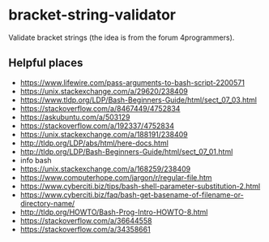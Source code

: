 # bracket-string-validator

Validate bracket strings (the idea is from the forum 4programmers).

## Helpful places

- https://www.lifewire.com/pass-arguments-to-bash-script-2200571
- https://unix.stackexchange.com/a/29620/238409
- https://www.tldp.org/LDP/Bash-Beginners-Guide/html/sect_07_03.html
- https://stackoverflow.com/a/8467449/4752834
- https://askubuntu.com/a/503129
- https://stackoverflow.com/a/192337/4752834
- https://unix.stackexchange.com/a/188191/238409
- http://tldp.org/LDP/abs/html/here-docs.html
- http://tldp.org/LDP/Bash-Beginners-Guide/html/sect_07_01.html
- info bash
- https://unix.stackexchange.com/a/168259/238409
- https://www.computerhope.com/jargon/r/regular-file.htm
- https://www.cyberciti.biz/tips/bash-shell-parameter-substitution-2.html
- https://www.cyberciti.biz/faq/bash-get-basename-of-filename-or-directory-name/
- http://tldp.org/HOWTO/Bash-Prog-Intro-HOWTO-8.html
- https://stackoverflow.com/a/36644558
- https://stackoverflow.com/a/34358661
